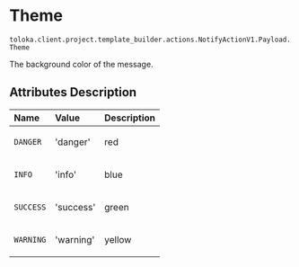 # Theme
`toloka.client.project.template_builder.actions.NotifyActionV1.Payload.Theme`

The background color of the message.

## Attributes Description

| Name | Value | Description |
| :------| :-----------| :----------| 
`DANGER`|'danger'|<p>red</p>
`INFO`|'info'|<p>blue</p>
`SUCCESS`|'success'|<p>green</p>
`WARNING`|'warning'|<p>yellow</p>
